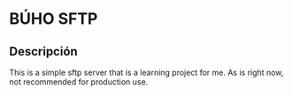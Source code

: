 # BÚHO SFTP

## Descripción
This is a simple sftp server that is a learning project for me. As is right now, not recommended for production use.
